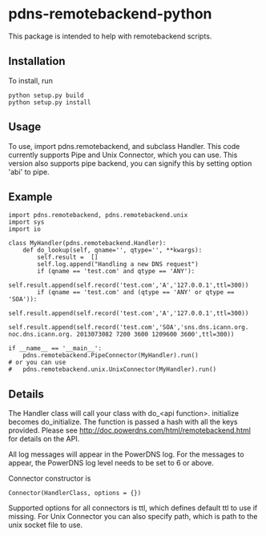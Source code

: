 pdns-remotebackend-python
=========================

This package is intended to help with remotebackend scripts. 

Installation
------------
To install, run 

```
python setup.py build
python setup.py install
```

Usage
-----

To use, import pdns.remotebackend, and subclass Handler. This code
currently supports Pipe and Unix Connector, which you can use. This version
also supports pipe backend, you can signify this by setting option 'abi' to pipe.

Example
-------

```
import pdns.remotebackend, pdns.remotebackend.unix
import sys
import io

class MyHandler(pdns.remotebackend.Handler):
    def do_lookup(self, qname='', qtype='', **kwargs):
        self.result =  []
        self.log.append("Handling a new DNS request")
        if (qname == 'test.com' and qtype == 'ANY'):
            self.result.append(self.record('test.com','A','127.0.0.1',ttl=300))
        if (qname == 'test.com' and (qtype == 'ANY' or qtype == 'SOA')):
            self.result.append(self.record('test.com','A','127.0.0.1',ttl=300))
            self.result.append(self.record('test.com','SOA','sns.dns.icann.org. noc.dns.icann.org. 2013073082 7200 3600 1209600 3600',ttl=300))

if __name__ == '__main__':
	pdns.remotebackend.PipeConnector(MyHandler).run()
# or you can use
#	pdns.remotebackend.unix.UnixConnector(MyHandler).run()
```

Details
---
The Handler class will call your class with do\_\<api function\>. initialize becomes do\_initialize. The function is passed a hash with all the keys provided. 
Please see http://doc.powerdns.com/html/remotebackend.html for details on the API. 

All log messages will appear in the PowerDNS log. For the messages to appear, the PowerDNS log level needs to be set to 6 or above.

Connector constructor is 
```
Connector(HandlerClass, options = {})
```
Supported options for all connectors is ttl, which defines default ttl to use if missing. For Unix Connector you can also specify path, which is path to the
unix socket file to use. 
